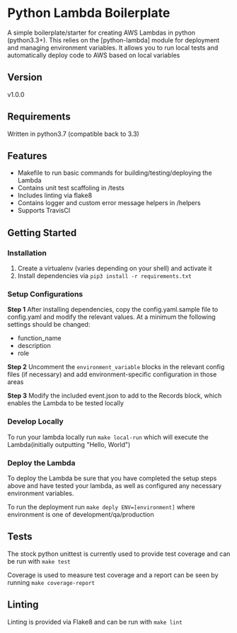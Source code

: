 # Python Lambda Boilerplate
A simple boilerplate/starter for creating AWS Lambdas in python (python3.3+). This relies on the [python-lambda] module for deployment and managing environment variables. It allows you to run local tests and automatically deploy code to AWS based on local variables

## Version
v1.0.0

## Requirements
Written in python3.7 (compatible back to 3.3)

## Features
- Makefile to run basic commands for building/testing/deploying the Lambda
- Contains unit test scaffoling in /tests
- Includes linting via flake8
- Contains logger and custom error message helpers in /helpers
- Supports TravisCI

## Getting Started

### Installation
1. Create a virtualenv (varies depending on your shell) and activate it
2. Install dependencies via `pip3 install -r requirements.txt`

### Setup Configurations

**Step 1**
After installing dependencies, copy the config.yaml.sample file to config.yaml and modify the relevant values. At a minimum the following settings should be changed:
- function_name
- description
- role

**Step 2**
Uncomment the `environment_variable` blocks in the relevant config files (if necessary) and add environment-specific configuration in those areas

**Step 3**
Modify the included event.json to add to the Records block, which enables the Lambda to be tested locally

### Develop Locally
To run your lambda locally run `make local-run` which will execute the Lambda(initially outputting "Hello, World")

### Deploy the Lambda
To deploy the Lambda be sure that you have completed the setup steps above and have tested your lambda, as well as configured any necessary environment variables.

To run the deployment run `make deply ENV=[environment]` where environment is one of development/qa/production

## Tests
The stock python unittest is currently used to provide test coverage and can be run with `make test`

Coverage is used to measure test coverage and a report can be seen by running `make coverage-report`

## Linting
Linting is provided via Flake8 and can be run with `make lint`

